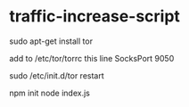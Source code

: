 # traffic-increase-script
sudo apt-get install tor

add to /etc/tor/torrc this line
SocksPort 9050

sudo /etc/init.d/tor restart

npm init 
node index.js
